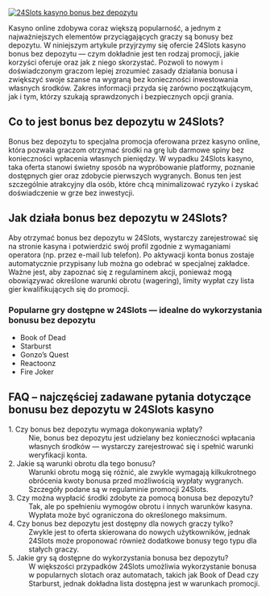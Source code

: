 [![24Slots kasyno bonus bez depozytu](https://123-caf.pages.dev/gitsignup.png)](https://vrmoo.ru/Bt82HjjY)

<div>     <p>Kasyno online zdobywa coraz większą popularność, a jednym z najważniejszych elementów przyciągających graczy są bonusy bez depozytu. W niniejszym artykule przyjrzymy się ofercie 24Slots kasyno bonus bez depozytu — czym dokładnie jest ten rodzaj promocji, jakie korzyści oferuje oraz jak z niego skorzystać. Pozwoli to nowym i doświadczonym graczom lepiej zrozumieć zasady działania bonusa i zwiększyć swoje szanse na wygraną bez konieczności inwestowania własnych środków. Zakres informacji przyda się zarówno początkującym, jak i tym, którzy szukają sprawdzonych i bezpiecznych opcji grania.</p>      <h2>Co to jest bonus bez depozytu w 24Slots?</h2>     <p>Bonus bez depozytu to specjalna promocja oferowana przez kasyno online, która pozwala graczom otrzymać środki na grę lub darmowe spiny bez konieczności wpłacenia własnych pieniędzy. W wypadku 24Slots kasyno, taka oferta stanowi świetny sposób na wypróbowanie platformy, poznanie dostępnych gier oraz zdobycie pierwszych wygranych. Bonus ten jest szczególnie atrakcyjny dla osób, które chcą minimalizować ryzyko i zyskać doświadczenie w grze bez inwestycji.</p>      <h2>Jak działa bonus bez depozytu w 24Slots?</h2>     <p>Aby otrzymać bonus bez depozytu w 24Slots, wystarczy zarejestrować się na stronie kasyna i potwierdzić swój profil zgodnie z wymaganiami operatora (np. przez e-mail lub telefon). Po aktywacji konta bonus zostaje automatycznie przypisany lub można go odebrać w specjalnej zakładce. Ważne jest, aby zapoznać się z regulaminem akcji, ponieważ mogą obowiązywać określone warunki obrotu (wagering), limity wypłat czy lista gier kwalifikujących się do promocji.</p>      <h3>Popularne gry dostępne w 24Slots — idealne do wykorzystania bonusu bez depozytu</h3>     <ul>       <li>Book of Dead</li>       <li>Starburst</li>       <li>Gonzo’s Quest</li>       <li>Reactoonz</li>       <li>Fire Joker</li>     </ul>      <h2>FAQ – najczęściej zadawane pytania dotyczące bonusu bez depozytu w 24Slots kasyno</h2>     <dl>       <dt>1. Czy bonus bez depozytu wymaga dokonywania wpłaty?</dt>       <dd>Nie, bonus bez depozytu jest udzielany bez konieczności wpłacania własnych środków — wystarczy zarejestrować się i spełnić warunki weryfikacji konta.</dd>        <dt>2. Jakie są warunki obrotu dla tego bonusu?</dt>       <dd>Warunki obrotu mogą się różnić, ale zwykle wymagają kilkukrotnego obrócenia kwoty bonusa przed możliwością wypłaty wygranych. Szczegóły podane są w regulaminie promocji 24Slots.</dd>        <dt>3. Czy można wypłacić środki zdobyte za pomocą bonusa bez depozytu?</dt>       <dd>Tak, ale po spełnieniu wymogów obrotu i innych warunków kasyna. Wypłata może być ograniczona do określonego maksimum.</dd>        <dt>4. Czy bonus bez depozytu jest dostępny dla nowych graczy tylko?</dt>       <dd>Zwykle jest to oferta skierowana do nowych użytkowników, jednak 24Slots może proponować również dodatkowe bonusy tego typu dla stałych graczy.</dd>        <dt>5. Jakie gry są dostępne do wykorzystania bonusa bez depozytu?</dt>       <dd>W większości przypadków 24Slots umożliwia wykorzystanie bonusa w popularnych slotach oraz automatach, takich jak Book of Dead czy Starburst, jednak dokładna lista dostępna jest w warunkach promocji.</dd>     </dl>   </div>